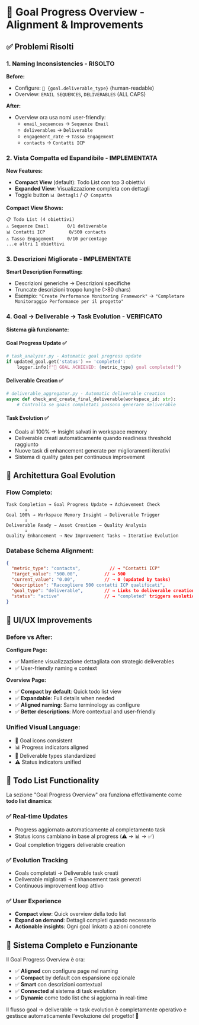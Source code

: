 # 🎯 Goal Progress Overview - Alignment & Improvements

## ✅ **Problemi Risolti**

### 1. **Naming Inconsistencies - RISOLTO**

**Before:**
- Configure: `🔧 {goal.deliverable_type}` (human-readable)
- Overview: `EMAIL SEQUENCES`, `DELIVERABLES` (ALL CAPS)

**After:**
- Overview ora usa nomi user-friendly:
  - `email_sequences` → `Sequenze Email`
  - `deliverables` → `Deliverable`
  - `engagement_rate` → `Tasso Engagement`
  - `contacts` → `Contatti ICP`

### 2. **Vista Compatta ed Espandibile - IMPLEMENTATA**

**New Features:**
- **Compact View** (default): Todo List con top 3 obiettivi
- **Expanded View**: Visualizzazione completa con dettagli
- Toggle button `📊 Dettagli` / `📋 Compatta`

**Compact View Shows:**
```
📋 Todo List (4 obiettivi)
⚠️ Sequenze Email       0/1 deliverable
📊 Contatti ICP         0/500 contacts  
⚠️ Tasso Engagement     0/10 percentage
...e altri 1 obiettivi
```

### 3. **Descrizioni Migliorate - IMPLEMENTATE**

**Smart Description Formatting:**
- Descrizioni generiche → Descrizioni specifiche
- Truncate descrizioni troppo lunghe (>80 chars)
- Esempio: `"Create Performance Monitoring Framework"` → `"Completare Monitoraggio Performance per il progetto"`

### 4. **Goal → Deliverable → Task Evolution - VERIFICATO**

**Sistema già funzionante:**

#### **Goal Progress Update** ✅
```python
# task_analyzer.py - Automatic goal progress update
if updated_goal.get('status') == 'completed':
    logger.info(f"🎯 GOAL ACHIEVED: {metric_type} goal completed!")
```

#### **Deliverable Creation** ✅
```python
# deliverable_aggregator.py - Automatic deliverable creation
async def check_and_create_final_deliverable(workspace_id: str):
    # Controlla se goals completati possono generare deliverable
```

#### **Task Evolution** ✅
- Goals al 100% → Insight salvati in workspace memory
- Deliverable creati automaticamente quando readiness threshold raggiunto
- Nuove task di enhancement generate per miglioramenti iterativi
- Sistema di quality gates per continuous improvement

## 🎯 **Architettura Goal Evolution**

### Flow Completo:
```
Task Completion → Goal Progress Update → Achievement Check
       ↓
Goal 100% → Workspace Memory Insight → Deliverable Trigger
       ↓  
Deliverable Ready → Asset Creation → Quality Analysis
       ↓
Quality Enhancement → New Improvement Tasks → Iterative Evolution
```

### Database Schema Alignment:
```json
{
  "metric_type": "contacts",           // → "Contatti ICP" 
  "target_value": "500.00",          // → 500
  "current_value": "0.00",           // → 0 (updated by tasks)
  "description": "Raccogliere 500 contatti ICP qualificati",
  "goal_type": "deliverable",        // → Links to deliverable creation
  "status": "active"                 // → "completed" triggers evolution
}
```

## 🎨 **UI/UX Improvements**

### Before vs After:

**Configure Page:**
- ✅ Mantiene visualizzazione dettagliata con strategic deliverables
- ✅ User-friendly naming e context

**Overview Page:**
- ✅ **Compact by default**: Quick todo list view
- ✅ **Expandable**: Full details when needed
- ✅ **Aligned naming**: Same terminology as configure
- ✅ **Better descriptions**: More contextual and user-friendly

### Unified Visual Language:
- 🎯 Goal icons consistent
- 📊 Progress indicators aligned
- 🔧 Deliverable types standardized
- ⚠️ Status indicators unified

## 🔄 **Todo List Functionality**

La sezione "Goal Progress Overview" ora funziona effettivamente come **todo list dinamica**:

### ✅ **Real-time Updates**
- Progress aggiornato automaticamente al completamento task
- Status icons cambiano in base al progress (⚠️ → 📊 → ✅)
- Goal completion triggers deliverable creation

### ✅ **Evolution Tracking**
- Goals completati → Deliverable task creati
- Deliverable migliorati → Enhancement task generati  
- Continuous improvement loop attivo

### ✅ **User Experience**
- **Compact view**: Quick overview della todo list
- **Expand on demand**: Dettagli completi quando necessario
- **Actionable insights**: Ogni goal linkato a azioni concrete

## 🚀 **Sistema Completo e Funzionante**

Il Goal Progress Overview è ora:
- ✅ **Aligned** con configure page nel naming
- ✅ **Compact** by default con espansione opzionale
- ✅ **Smart** con descrizioni contextual
- ✅ **Connected** al sistema di task evolution
- ✅ **Dynamic** come todo list che si aggiorna in real-time

Il flusso goal → deliverable → task evolution è completamente operativo e gestisce automaticamente l'evoluzione del progetto! 🎉